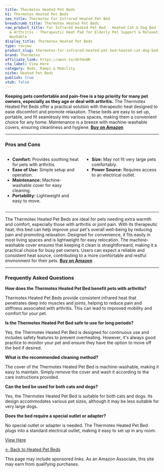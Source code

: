 ```yaml
---
title: Thermotex Heated Pet Beds
h1: Thermotex Heated Pet Beds
seo_title: Thermotex Far Infrared Heated Pet Bed
breadcrumb_title: Thermotex Heated Pet Beds
raw_product_title: Far Infrared Heated Pet Bed - Heated Cat & Dog Bed for Pain Relief
  & Arthritis - Therapeutic Heat Pad for Elderly Pet Support & Relaxation - Machine
  Washable
display_title: Thermotex Heated Pet Beds
type: review
product_slug: thermotex-far-infrared-heated-pet-bed-heated-cat-dog-bed-for-pain-relie-70751724
brand: Thermotex
affiliate_link: https://amzn.to/4hfmn0R
cta_label: View Here
category: Beds, Ramps & Mobility
niche: Heated Pet Beds
publish: true
stub: false
---
```


<div id="intro" class="full-width">
  <p><strong>Keeping pets comfortable and pain-free is a top priority for many pet owners, especially as they age or deal with arthritis.</strong> The Thermotex Heated Pet Beds offer a practical solution with therapeutic heat designed to ease discomfort and promote relaxation. These beds are easy to set up, portable, and fit seamlessly into various spaces, making them a convenient choice for any home. Maintenance is a breeze with machine-washable covers, ensuring cleanliness and hygiene. <a href="https://amzn.to/4hfmn0R" rel="nofollow sponsored noopener" target="_blank"><strong>Buy on Amazon</strong></a></p>
</div>

<hr />
<h3 id="pros-cons">Pros and Cons</h3>
<div class="pc-grid" style="display:grid;grid-template-columns:1fr 1fr;gap:16px;">
  <ul>
    <li><strong>Comfort:</strong> Provides soothing heat for pets with arthritis.</li>
    <li><strong>Ease of Use:</strong> Simple setup and operation.</li>
    <li><strong>Maintenance:</strong> Machine-washable cover for easy cleaning.</li>
    <li><strong>Portability:</strong> Lightweight and easy to move.</li>
  </ul>
  <ul>
    <li><strong>Size:</strong> May not fit very large pets comfortably.</li>
    <li><strong>Power Source:</strong> Requires access to an electrical outlet.</li>
  </ul>
</div>
<hr />

<div class="full-width">
  <p>The Thermotex Heated Pet Beds are ideal for pets needing extra warmth and comfort, especially those with arthritis or joint pain. With its therapeutic heat, this bed can help improve your pet's overall well-being by reducing pain and promoting relaxation. Designed for convenience, it fits easily in most living spaces and is lightweight for easy relocation. The machine-washable cover ensures that keeping it clean is straightforward, making it a practical choice for busy pet owners. Users can expect a reliable and consistent heat source, contributing to a more comfortable and restful environment for their pets. <a href="https://amzn.to/4hfmn0R" rel="nofollow sponsored noopener" target="_blank"><strong>Buy on Amazon</strong></a></p>
</div>

<hr />
<h3 id="faqs">Frequently Asked Questions</h3>

<p><strong>How does the Thermotex Heated Pet Bed benefit pets with arthritis?</strong></p>
<p>Thermotex Heated Pet Beds provide consistent infrared heat that penetrates deep into muscles and joints, helping to reduce pain and stiffness associated with arthritis. This can lead to improved mobility and comfort for your pet.</p>

<p><strong>Is the Thermotex Heated Pet Bed safe to use for long periods?</strong></p>
<p>Yes, the Thermotex Heated Pet Bed is designed for continuous use and includes safety features to prevent overheating. However, it's always good practice to monitor your pet and ensure they have the option to move off the bed if desired.</p>

<p><strong>What is the recommended cleaning method?</strong></p>
<p>The cover of the Thermotex Heated Pet Bed is machine-washable, making it easy to maintain. Simply remove the cover and wash it according to the care instructions provided.</p>

<p><strong>Can the bed be used for both cats and dogs?</strong></p>
<p>Yes, the Thermotex Heated Pet Bed is suitable for both cats and dogs. Its design accommodates various pet sizes, although it may be less suitable for very large dogs.</p>

<p><strong>Does the bed require a special outlet or adapter?</strong></p>
<p>No special outlet or adapter is needed. The Thermotex Heated Pet Bed plugs into a standard electrical outlet, making it easy to set up in any room.</p>
<p><a class="btn" href="https://amzn.to/4hfmn0R" target="_blank" rel="nofollow sponsored noopener">View Here</a></p>
<p><a href="/roundups/beds-ramps-mobility/heated-pet-beds/">← Back to Heated Pet Beds</a></p>
<aside class="disclosure">This page may include sponsored links. As an Amazon Associate, this site may earn from qualifying purchases.</aside>
